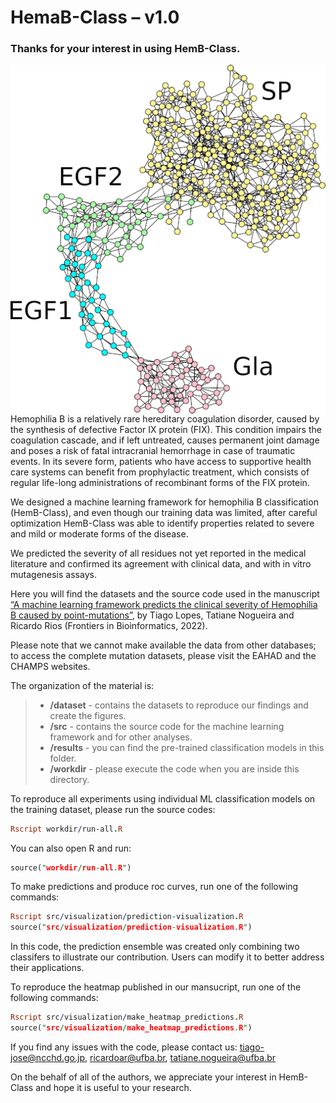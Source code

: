 # HemaB-Class – v1.0

### Thanks for your interest in using HemB-Class.

<img align="right" src="images/HemB-Class.png">

Hemophilia B is a relatively rare hereditary coagulation disorder, caused by the synthesis of defective Factor IX protein (FIX). This condition impairs the coagulation cascade, and if left untreated, causes permanent joint damage and poses a risk of fatal intracranial hemorrhage in case of traumatic events. In its severe form, patients who have access to supportive health care systems can benefit from prophylactic treatment, which consists of regular life-long administrations of recombinant forms of the FIX protein.

We designed a machine learning framework for hemophilia B classification (HemB-Class), and even though our training data was limited, after careful optimization HemB-Class was able to identify properties related to severe and mild or moderate forms of the disease. 

We predicted the severity of all residues not yet reported in the medical literature and confirmed its agreement with clinical data, and with in vitro mutagenesis assays.

Here you will find the datasets and the source code used in the manuscript <a href="https://www.frontiersin.org/articles/10.3389/fbinf.2022.912112/full" target="_blank">“A machine learning framework predicts the clinical severity of Hemophilia B caused by point-mutations”</a>, by Tiago Lopes, Tatiane Nogueira and Ricardo Rios (Frontiers in Bioinformatics, 2022).

Please note that we cannot make available the data from other databases; to access the complete mutation datasets, please visit the EAHAD and the CHAMPS websites.

The organization of the material is:

> - **/dataset** - contains the datasets to reproduce our findings and create the figures.
> - **/src** - contains the source code for the machine learning framework and for other analyses.
> - **/results** - you can find the pre-trained classification models in this folder.
> - **/workdir** - please execute the code when you are inside this directory.

To reproduce all experiments using individual ML classification models on the training dataset, please run the source codes:

```Prolog
Rscript workdir/run-all.R
```
You can also open R and run:

```Prolog
source("workdir/run-all.R")
```
To make predictions and produce roc curves, run one of the following commands:

```Prolog
Rscript src/visualization/prediction-visualization.R 
source("src/visualization/prediction-visualization.R")
```
In this code, the prediction ensemble was created only combining two classifers to illustrate our contribution. Users can modify it to better address their applications.

To reproduce the heatmap published in our mansucript, run one of the following commands:

```Prolog
Rscript src/visualization/make_heatmap_predictions.R
source("src/visualization/make_heatmap_predictions.R")
```

If you find any issues with the code, please contact us: tiago-jose@ncchd.go.jp, ricardoar@ufba.br, tatiane.nogueira@ufba.br

On the behalf of all of the authors, we appreciate your interest in HemB-Class and hope it is useful to your research.

